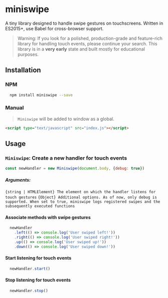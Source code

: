 # miniswipe

A tiny library designed to handle swipe gestures on touchscreens.
Written in ES2015+, use Babel for cross-browser support.
> Warning:
If you look for a polished, production-grade and feature-rich library for handling touch events, please continue your search.
This library is in a **very early** state and built mostly for educational purposes.

## Installation

### NPM

````bash
  npm install miniswipe --save
````
### Manual
>`Miniswipe` will be added to window as a global.
````html
<script type="text/javascript" src="index.js"></script>
````

## Usage

### `Miniswipe`: Create a new handler for touch events

```javascript
const newHandler = new Miniswipe(document.body, {debug: true})
```
##### Arguments:
`{string | HTMLElement} The element on which the handler listens for touch gestures`
`{Object} Additional options. As of now, only debug is supported. When set to true, miniswipe logs registered swipes and the subsequently executed functions`

#### Associate methods with swipe gestures

```javascript
  newHandler
    .left(() => console.log('User swiped left!'))
    .right(() => console.log('User swiped right!'))
    .up(() => console.log('User swiped up!'))
    .down(() => console.log('User swiped down!'))
```

#### Start listening for touch events

```javascript
  newHandler.start()
```
#### Stop listening for touch events
```javascript
  newHandler.stop()
```